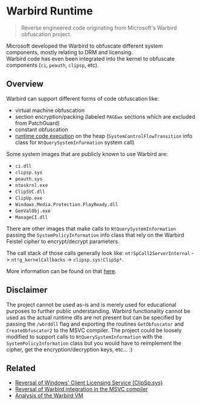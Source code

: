 # Warbird Runtime
> Reverse engineered code originating from Microsoft's Warbird obfuscation project.

Microsoft developed the Warbird to obfuscate different system components, mostly relating to DRM and licensing.  
Warbird code has even been integrated into the kernel to obfuscate components (`ci`, `peauth`, `clipsp`, etc).

## Overview

Warbird can support different forms of code obfuscation like:
- virtual machine obfuscation
- section encryption/packing (labeled `PAGEwx` sections which are excluded from PatchGuard)
- constant obfuscation
- [runtime code execution](https://www.youtube.com/watch?v=gu_i6LYuePg) on the heap (`SystemControlFlowTransition` info class for `NtQuerySystemInformation` system call)

Some system images that are publicly known to use Warbird are:
- `ci.dll`
- `clipsp.sys`
- `peauth.sys`
- `ntoskrnl.exe`
- `ClipSVC.dll`
- `ClipUp.exe`
- `Windows.Media.Protection.PlayReady.dll`
- `GenValObj.exe`
- `ManageCI.dll`

There are other images that make calls to `NtQuerySystemInformation` passing the `SystemPolicyInformation` info class that rely on the Warbird Feistel cipher to encrypt/decrypt parameters.

The call stack of those calls generally look like:
`nt!SpCall2ServerInternal` -> `nt!g_kernelCallbacks` -> `clipsp.sys!ClipSp*`. 

More information can be found on that [here](https://github.com/KiFilterFiberContext/windows-software-policy).

## Disclaimer
The project cannot be used as-is and is merely used for educational purposes to further public understanding.  Warbird functionality cannot be used as the actual runtime dlls are not present but can be specified by passing the `/wbrddll` flag and exporting the routines `GetObfuscator` and `CreateObfuscator2` to the MSVC compiler.
The project could be loosely modified to support calls to `NtQuerySystemInformation` with the `SystemPolicyInformation` class but you would have to reimplement the cipher, get the encryption/decryption keys, etc... :)


## Related 
- [Reversal of Windows' Client Licensing Service (ClipSp.sys)](https://github.com/KiFilterFiberContext/windows-software-policy)
- [Reversal of Warbird integration in the MSVC compiler](https://github.com/KiFilterFiberContext/warbird-obfuscate)
- [Analysis of the Warbird VM](https://github.com/airbus-seclab/warbirdvm)
